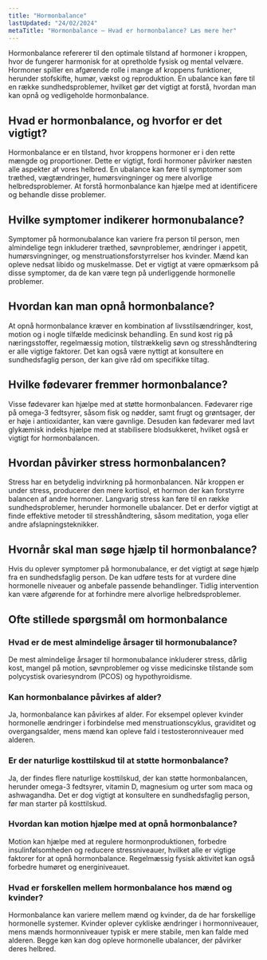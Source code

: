 ```yaml
---
title: "Hormonbalance"
lastUpdated: "24/02/2024"
metaTitle: "Hormonbalance – Hvad er hormonbalance? Læs mere her"
---
```


Hormonbalance refererer til den optimale tilstand af hormoner i kroppen, hvor de fungerer harmonisk for at opretholde fysisk og mental velvære. Hormoner spiller en afgørende rolle i mange af kroppens funktioner, herunder stofskifte, humør, vækst og reproduktion. En ubalance kan føre til en række sundhedsproblemer, hvilket gør det vigtigt at forstå, hvordan man kan opnå og vedligeholde hormonbalance.

## Hvad er hormonbalance, og hvorfor er det vigtigt?

Hormonbalance er en tilstand, hvor kroppens hormoner er i den rette mængde og proportioner. Dette er vigtigt, fordi hormoner påvirker næsten alle aspekter af vores helbred. En ubalance kan føre til symptomer som træthed, vægtændringer, humørsvingninger og mere alvorlige helbredsproblemer. At forstå hormonbalance kan hjælpe med at identificere og behandle disse problemer.

## Hvilke symptomer indikerer hormonubalance?

Symptomer på hormonubalance kan variere fra person til person, men almindelige tegn inkluderer træthed, søvnproblemer, ændringer i appetit, humørsvingninger, og menstruationsforstyrrelser hos kvinder. Mænd kan opleve nedsat libido og muskelmasse. Det er vigtigt at være opmærksom på disse symptomer, da de kan være tegn på underliggende hormonelle problemer.

## Hvordan kan man opnå hormonbalance?

At opnå hormonbalance kræver en kombination af livsstilsændringer, kost, motion og i nogle tilfælde medicinsk behandling. En sund kost rig på næringsstoffer, regelmæssig motion, tilstrækkelig søvn og stresshåndtering er alle vigtige faktorer. Det kan også være nyttigt at konsultere en sundhedsfaglig person, der kan give råd om specifikke tiltag.

## Hvilke fødevarer fremmer hormonbalance?

Visse fødevarer kan hjælpe med at støtte hormonbalancen. Fødevarer rige på omega-3 fedtsyrer, såsom fisk og nødder, samt frugt og grøntsager, der er høje i antioxidanter, kan være gavnlige. Desuden kan fødevarer med lavt glykæmisk indeks hjælpe med at stabilisere blodsukkeret, hvilket også er vigtigt for hormonbalancen.

## Hvordan påvirker stress hormonbalancen?

Stress har en betydelig indvirkning på hormonbalancen. Når kroppen er under stress, producerer den mere kortisol, et hormon der kan forstyrre balancen af andre hormoner. Langvarig stress kan føre til en række sundhedsproblemer, herunder hormonelle ubalancer. Det er derfor vigtigt at finde effektive metoder til stresshåndtering, såsom meditation, yoga eller andre afslapningsteknikker.

## Hvornår skal man søge hjælp til hormonbalance?

Hvis du oplever symptomer på hormonubalance, er det vigtigt at søge hjælp fra en sundhedsfaglig person. De kan udføre tests for at vurdere dine hormonelle niveauer og anbefale passende behandlinger. Tidlig intervention kan være afgørende for at forhindre mere alvorlige helbredsproblemer.

## Ofte stillede spørgsmål om hormonbalance

### Hvad er de mest almindelige årsager til hormonubalance?

De mest almindelige årsager til hormonubalance inkluderer stress, dårlig kost, mangel på motion, søvnproblemer og visse medicinske tilstande som polycystisk ovariesyndrom (PCOS) og hypothyroidisme.

### Kan hormonbalance påvirkes af alder?

Ja, hormonbalance kan påvirkes af alder. For eksempel oplever kvinder hormonelle ændringer i forbindelse med menstruationscyklus, graviditet og overgangsalder, mens mænd kan opleve fald i testosteronniveauer med alderen.

### Er der naturlige kosttilskud til at støtte hormonbalance?

Ja, der findes flere naturlige kosttilskud, der kan støtte hormonbalancen, herunder omega-3 fedtsyrer, vitamin D, magnesium og urter som maca og ashwagandha. Det er dog vigtigt at konsultere en sundhedsfaglig person, før man starter på kosttilskud.

### Hvordan kan motion hjælpe med at opnå hormonbalance?

Motion kan hjælpe med at regulere hormonproduktionen, forbedre insulinfølsomheden og reducere stressniveauer, hvilket alle er vigtige faktorer for at opnå hormonbalance. Regelmæssig fysisk aktivitet kan også forbedre humøret og energiniveauet.

### Hvad er forskellen mellem hormonbalance hos mænd og kvinder?

Hormonbalance kan variere mellem mænd og kvinder, da de har forskellige hormonelle systemer. Kvinder oplever cykliske ændringer i hormonniveauer, mens mænds hormonniveauer typisk er mere stabile, men kan falde med alderen. Begge køn kan dog opleve hormonelle ubalancer, der påvirker deres helbred.